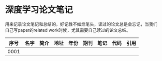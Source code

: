 # 深度学习论文笔记

用来记录论文笔记和总结的，好记性不如烂笔头，读过的论文总是会忘记，当我们自己写paper的related work时候，尤其需要自己读过的论文总结。


| 序号 | 名字 | 简介 | 地址 | 年份 | 期刊 | 笔记 | 代码 | 引用 |
| ---- | ---- | ---- | ---- | ---- | ---- | ---- | ---- | ---- |
| 0001 |      |      |      |      |      |      |      |      |

